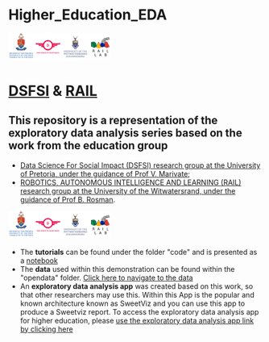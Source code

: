 # Higher_Education_EDA

 <img src="https://github.com/dsfsi/Higher_Education_EDA/blob/main/images/Image%203.png" width="40%" height="40%">
 
# [DSFSI](https://dsfsi.github.io/) & [RAIL](https://www.raillab.org/)

## This repository is a representation of the exploratory data analysis series based on the work from the education group
- [Data Science For Social Impact (DSFSI) research group at the University of Pretoria, under the guidance of Prof V. Marivate](https://dsfsi.github.io/);
- [ROBOTICS, AUTONOMOUS INTELLIGENCE AND LEARNING (RAIL) research group at the University of the Witwatersrand, under the guidance of Prof B. Rosman](https://www.raillab.org/). 
 
 <img src="https://github.com/dsfsi/Higher_Education_EDA/blob/main/images/Image%202.png" width="40%" height="40%">

 - The **tutorials** can be found under the folder "code" and is presented as a [notebook](https://github.com/dsfsi/Higher_Education_EDA/tree/main/code)
 - The **data** used within this demonstration can be found within the "opendata" folder. [Click here to navigate to the data](https://github.com/dsfsi/Higher_Education_EDA/tree/main/opendata)
 - An **exploratory data analysis app** was created based on this work, so that other researchers may use this. Within this App is the popular and known architecture known as SweetViz and you can use this app to produce a Sweetviz report. To access the exploratory data analysis app for higher education, please [use the exploratory data analysis app link by clicking here](https://share.streamlit.io/herkulaascombrink/eda_for_education/main/eda_for_education.py)
